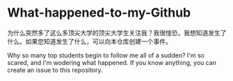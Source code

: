 # What-happened-to-my-Github
为什么突然多了这么多顶尖大学的顶尖大学生关注我？我很惶恐，我想知道发生了什么。如果您知道发生了什么，可以向本仓库创建一个事件。

Why so many top students begin to follow me all of a sudden? I'm so scared, and I'm wodering what happened. If you know anything, you can create an issue to this repository.
